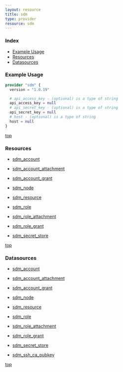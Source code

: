 ```yaml
---
layout: resource
title: sdm
type: provider
resource: sdm
---
```


### Index

- [Example Usage](#example-usage)
- [Resources](#resources)
- [Datasources](#datasources)

### Example Usage

```terraform
provider "sdm" {
  version = "1.0.19"

  # api_access_key - (optional) is a type of string
  api_access_key = null
  # api_secret_key - (optional) is a type of string
  api_secret_key = null
  # host - (optional) is a type of string
  host = null
}
```

[top](#index)

### Resources


- [sdm_account](./r/sdm_account.md)

- [sdm_account_attachment](./r/sdm_account_attachment.md)

- [sdm_account_grant](./r/sdm_account_grant.md)

- [sdm_node](./r/sdm_node.md)

- [sdm_resource](./r/sdm_resource.md)

- [sdm_role](./r/sdm_role.md)

- [sdm_role_attachment](./r/sdm_role_attachment.md)

- [sdm_role_grant](./r/sdm_role_grant.md)

- [sdm_secret_store](./r/sdm_secret_store.md)


[top](#index)

### Datasources


- [sdm_account](./d/sdm_account.md)

- [sdm_account_attachment](./d/sdm_account_attachment.md)

- [sdm_account_grant](./d/sdm_account_grant.md)

- [sdm_node](./d/sdm_node.md)

- [sdm_resource](./d/sdm_resource.md)

- [sdm_role](./d/sdm_role.md)

- [sdm_role_attachment](./d/sdm_role_attachment.md)

- [sdm_role_grant](./d/sdm_role_grant.md)

- [sdm_secret_store](./d/sdm_secret_store.md)

- [sdm_ssh_ca_pubkey](./d/sdm_ssh_ca_pubkey.md)


[top](#index)